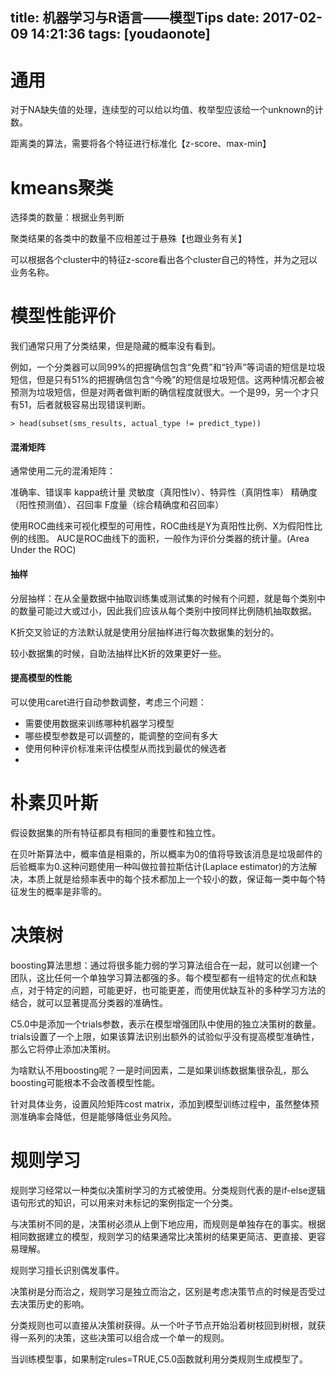 
title: 机器学习与R语言——模型Tips
date: 2017-02-09 14:21:36
tags: [youdaonote]
---

通用
=
对于NA缺失值的处理，连续型的可以给以均值、枚举型应该给一个unknown的计数。

距离类的算法，需要将各个特征进行标准化【z-score、max-min】

kmeans聚类
=
选择类的数量：根据业务判断

聚类结果的各类中的数量不应相差过于悬殊【也跟业务有关】

可以根据各个cluster中的特征z-score看出各个cluster自己的特性，并为之冠以业务名称。

模型性能评价
=
我们通常只用了分类结果，但是隐藏的概率没有看到。

例如，一个分类器可以同99%的把握确信包含“免费”和“铃声”等词语的短信是垃圾短信，但是只有51%的把握确信包含“今晚”的短信是垃圾短信。这两种情况都会被预测为垃圾短信，但是对两者做判断的确信程度就很大。一个是99，另一个才只有51，后者就极容易出现错误判断。
```
> head(subset(sms_results, actual_type != predict_type))
```

#### 混淆矩阵
通常使用二元的混淆矩阵：

准确率、错误率
kappa统计量
灵敏度（真阳性lv）、特异性（真阴性率）
精确度（阳性预测值）、召回率
F度量（综合精确度和召回率）

使用ROC曲线来可视化模型的可用性，ROC曲线是Y为真阳性比例、X为假阳性比例的线图。
AUC是ROC曲线下的面积，一般作为评价分类器的统计量。(Area Under the ROC)

#### 抽样
分层抽样：在从全量数据中抽取训练集或测试集的时候有个问题，就是每个类别中的数量可能过大或过小，因此我们应该从每个类别中按同样比例随机抽取数据。

K折交叉验证的方法默认就是使用分层抽样进行每次数据集的划分的。

较小数据集的时候，自助法抽样比K折的效果更好一些。


#### 提高模型的性能
可以使用caret进行自动参数调整，考虑三个问题：
- 需要使用数据来训练哪种机器学习模型
- 哪些模型参数是可以调整的，能调整的空间有多大
- 使用何种评价标准来评估模型从而找到最优的候选者
- 

朴素贝叶斯
=
假设数据集的所有特征都具有相同的重要性和独立性。


在贝叶斯算法中，概率值是相乘的，所以概率为0的值将导致该消息是垃圾邮件的后验概率为0.这种问题使用一种叫做拉普拉斯估计(Laplace estimator)的方法解决，本质上就是给频率表中的每个技术都加上一个较小的数，保证每一类中每个特征发生的概率是非零的。

决策树
=
boosting算法思想：通过将很多能力弱的学习算法组合在一起，就可以创建一个团队，这比任何一个单独学习算法都强的多。每个模型都有一组特定的优点和缺点，对于特定的问题，可能更好，也可能更差，而使用优缺互补的多种学习方法的结合，就可以显著提高分类器的准确性。

C5.0中是添加一个trials参数，表示在模型增强团队中使用的独立决策树的数量。trials设置了一个上限，如果该算法识别出额外的试验似乎没有提高模型准确性，那么它将停止添加决策树。

为啥默认不用boosting呢？一是时间因素，二是如果训练数据集很杂乱，那么boosting可能根本不会改善模型性能。


针对具体业务，设置风险矩阵cost matrix，添加到模型训练过程中，虽然整体预测准确率会降低，但是能够降低业务风险。

规则学习
=
规则学习经常以一种类似决策树学习的方式被使用。分类规则代表的是if-else逻辑语句形式的知识，可以用来对未标记的案例指定一个分类。

与决策树不同的是，决策树必须从上倒下地应用，而规则是单独存在的事实。根据相同数据建立的模型，规则学习的结果通常比决策树的结果更简洁、更直接、更容易理解。

规则学习擅长识别偶发事件。

决策树是分而治之，规则学习是独立而治之，区别是考虑决策节点的时候是否受过去决策历史的影响。

分类规则也可以直接从决策树获得。从一个叶子节点开始沿着树枝回到树根，就获得一系列的决策，这些决策可以组合成一个单一的规则。

当训练模型事，如果制定rules=TRUE,C5.0函数就利用分类规则生成模型了。


